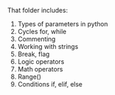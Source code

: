 That folder includes:

1. Types of parameters in python
2. Cycles for, while
3. Commenting
4. Working with strings
5. Break, flag
6. Logic operators
7. Math operators
9. Range()
10. Conditions if, elif, else